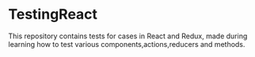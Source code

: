 # TestingReact
This repository contains tests for cases in React and Redux, made during learning how to test various components,actions,reducers and methods.
